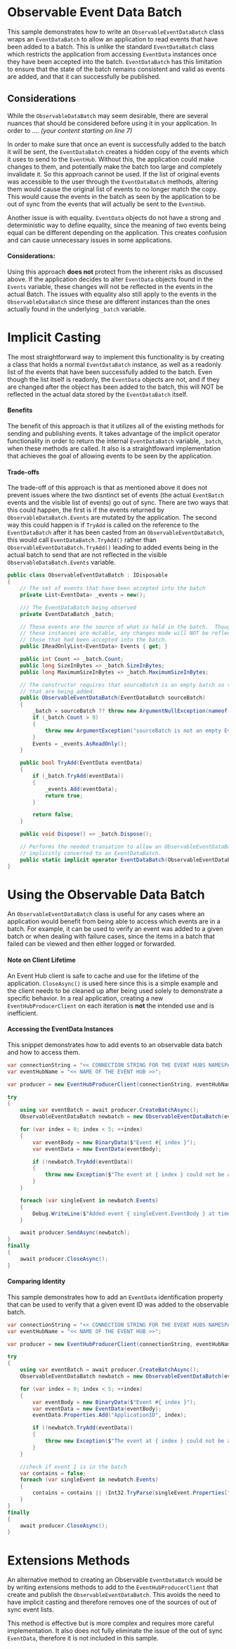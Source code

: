 # Observable Event Data Batch

This sample demonstrates how to write an `ObservableEventDataBatch` class wraps an `EventDataBatch` to allow an application to read events that have been added to a batch. This is unlike the standard `EventDataBatch` class which restricts the application from accessing `EventData` instances once they have been accepted into the batch. `EventDataBatch` has this limitation to ensure that the state of the batch remains consistent and valid as events are added, and that it can successfully be published.

## Considerations

While the `ObservableDataBatch` may seem desirable, there are several nuances that should be considered before using it in your application.   In order to .... _(your content starting on line 7)_

In order to make sure that once an event is successfully added to the batch it will be sent, the `EventDataBatch` creates a hidden copy of the events which it uses to send to the `EventHub`. Without this, the application could make changes to them, and potentially make the batch too large and completely invalidate it. So this approach cannot be used. If the list of original events was accessible to the user through the `EventDataBatch` methods, altering them would cause the original list of events to no longer match the copy. This would cause the events in the batch as seen by the application to be out of sync from the events that will actually be sent to the `EventHub`. 


Another issue is with equality. `EventData` objects do not have a strong and deterministic way to define equality, since the meaning of two events being equal can be different depending on the application. This creates confusion and can cause unnecessary issues in some applications.

#### Considerations:
Using this approach **does not** protect from the inherent risks as discussed above. If the application decides to alter `EventData` objects found in the `Events` variable, these changes will not be reflected in the events in the actual Batch. The issues with equality also still apply to the events in the `ObservableDataBatch` since these are different instances than the ones actually found in the underlying `_batch` variable. 

#  Implicit Casting

The most straightforward way to implement this functionality is by creating a class that holds a normal `EventDataBatch` instance, as well as a readonly list of the events that have been successfully added to the batch. Even though the list itself is readonly, the `EventData` objects are not, and if they are changed after the object has been added to the batch, this will NOT be reflected in the actual data stored by the `EventDataBatch` itself. 

#### Benefits

The benefit of this approach is that it utilizes all of the existing methods for sending and publishing events. It takes advantage of the implicit operator functionality in order to return the internal `EventDataBatch` variable, `_batch`, when these methods are called. It also is a straightfoward implementation that achieves the goal of allowing events to be seen by the application.

#### Trade-offs

The trade-off of this approach is that as mentioned above it does not prevent issues where the two disntinct set of events (the actual `EventBatch` events and the visible list of events) go out of sync. There are two ways that this could happen, the first is if the events returned by `ObservableDataBatch.Events` are mutated by the application. The second way this could happen is if `TryAdd` is called on the reference to the `EventDataBatch` after it has been casted from an `ObservableEventDataBatch`, this would call `EventDataBatch.TryAdd()` rather than `ObservableEventDataBatch.TryAdd()` leading to added events being in the actual batch to send that are not reflected in the visible `ObservableDataBatch.Events` variable.

```C# Snippet:Sample09_ObservableEventBatch
public class ObservableEventDataBatch : IDisposable
{
    // The set of events that have been accepted into the batch
    private List<EventData> _events = new();

    /// The EventDataBatch being observed
    private EventDataBatch _batch;

    // These events are the source of what is held in the batch.  Though
    // these instances are mutable, any changes made will NOT be reflected to
    // those that had been accepted into the batch.
    public IReadOnlyList<EventData> Events { get; }

    public int Count => _batch.Count;
    public long SizeInBytes => _batch.SizeInBytes;
    public long MaximumSizeInBytes => _batch.MaximumSizeInBytes;

    // The constructor requires that sourceBatch is an empty batch so that it can track the events
    // that are being added.
    public ObservableEventDataBatch(EventDataBatch sourceBatch)
    {
        _batch = sourceBatch ?? throw new ArgumentNullException(nameof(sourceBatch));
        if (_batch.Count > 0)
        {
            throw new ArgumentException("sourceBatch is not an empty EventBatch");
        }
        Events = _events.AsReadOnly();
    }

    public bool TryAdd(EventData eventData)
    {
        if (_batch.TryAdd(eventData))
        {
            _events.Add(eventData);
            return true;
        }

        return false;
    }

    public void Dispose() => _batch.Dispose();

    // Performs the needed transation to allow an ObservableEventDataBatch to be
    // implicitly converted to an EventDataBatch.
    public static implicit operator EventDataBatch(ObservableEventDataBatch observable) => observable._batch;
}
```

# Using the Observable Data Batch
An `ObservableEventDataBatch` class is useful for any cases where an application would benefit from being able to access which events are in a batch. For example, it can be used to verify an event was added to a given batch or when dealing with failure cases, since the items in a batch that failed can be viewed and then either logged or forwarded. 

#### Note on Client Lifetime
An Event Hub client is safe to cache and use for the lifetime of the application. `CloseAsync()` is used here since this is a simple example and the client needs to be cleaned up after being used solely to demonstrate a specific behavior. In a real application, creating a new `EventHubProducerClient` on each iteration is **not** the intended use and is inefficient.  

#### Accessing the EventData Instances
This snippet demonstrates how to add events to an observable data batch and how to access them.
```C# Snippet:Sample09_AccessingEventData
var connectionString = "<< CONNECTION STRING FOR THE EVENT HUBS NAMESPACE >>";
var eventHubName = "<< NAME OF THE EVENT HUB >>";

var producer = new EventHubProducerClient(connectionString, eventHubName);

try
{
    using var eventBatch = await producer.CreateBatchAsync();
    ObservableEventDataBatch newbatch = new ObservableEventDataBatch(eventBatch);

    for (var index = 0; index < 5; ++index)
    {
        var eventBody = new BinaryData($"Event #{ index }");
        var eventData = new EventData(eventBody);

        if (!newbatch.TryAdd(eventData))
        {
            throw new Exception($"The event at { index } could not be added.");
        }
    }

    foreach (var singleEvent in newbatch.Events)
    {
        Debug.WriteLine($"Added event { singleEvent.EventBody } at time { singleEvent.EnqueuedTime }");
    }

    await producer.SendAsync(newbatch);
}
finally
{
    await producer.CloseAsync();
}
```

#### Comparing Identity

This sample demonstrates how to add an `EventData` identification property that can be used to verify that a given event ID was added to the observable batch. 
```C# Snippet:Sample09_CheckingBatch
var connectionString = "<< CONNECTION STRING FOR THE EVENT HUBS NAMESPACE >>";
var eventHubName = "<< NAME OF THE EVENT HUB >>";

var producer = new EventHubProducerClient(connectionString, eventHubName);

try
{
    using var eventBatch = await producer.CreateBatchAsync();
    ObservableEventDataBatch newbatch = new ObservableEventDataBatch(eventBatch);

    for (var index = 0; index < 5; ++index)
    {
        var eventBody = new BinaryData($"Event #{ index }");
        var eventData = new EventData(eventBody);
        eventData.Properties.Add("ApplicationID", index);

        if (!newbatch.TryAdd(eventData))
        {
            throw new Exception($"The event at { index } could not be added.");
        }
    }

    //check if event 1 is in the batch
    var contains = false;
    foreach (var singleEvent in newbatch.Events)
    {
        contains = contains || (Int32.TryParse(singleEvent.Properties["ApplicationID"].ToString(), out Int32 id) && id == 1);
    }
}
finally
{
    await producer.CloseAsync();
}
```

# Extensions Methods 

An alternative method to creating an Observable `EventDataBatch` would be by writing extensions methods to add to the `EventHubProducerClient` that create and publish the `ObservableEventDataBatch`. This avoids the need to have implicit casting and therefore removes one of the sources of out of sync event lists.

This method is effective but is more complex and requires more careful implementation. It also does not fully eliminate the issue of the out of sync `EventData`, therefore it is not included in this sample. 
